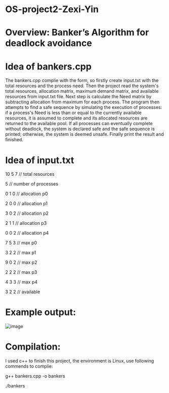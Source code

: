 # OS-project2-Zexi-Yin
# Overview: Banker’s Algorithm for deadlock avoidance
# Idea of bankers.cpp
The bankers.cpp complie with the form, so firstly create input.txt with the total resources and the process need. Then the project read the system's total resources, allocation matrix, maximum demand matrix, and available resources from input.txt file. Next step is calculate the Need matrix by subtracting allocation from maximum for each process. The program then attempts to find a safe sequence by simulating the execution of processes: if a process's Need is less than or equal to the currently available resources, it is assumed to complete and its allocated resources are returned to the available pool. If all processes can eventually complete without deadlock, the system is declared safe and the safe sequence is printed; otherwise, the system is deemed unsafe. Finally print the result and finished.

# Idea of input.txt
10 5 7 // total resources

5      // number of processes

0 1 0  // allocation p0

2 0 0  // allocation p1

3 0 2  // allocation p2

2 1 1  // allocation p3

0 0 2  // allocation p4

7 5 3  // max p0

3 2 2  // max p1

9 0 2  // max p2

2 2 2  // max p3

4 3 3  // max p4

3 2 2  // available

# Example output:
![image](https://github.com/user-attachments/assets/44ca8024-2e45-4762-aa9f-806056afdf7f)

# Compilation:
I used c++ to finish this project, the environment is Linux, use following commends to complie:

g++ bankers.cpp -o bankers

./bankers
